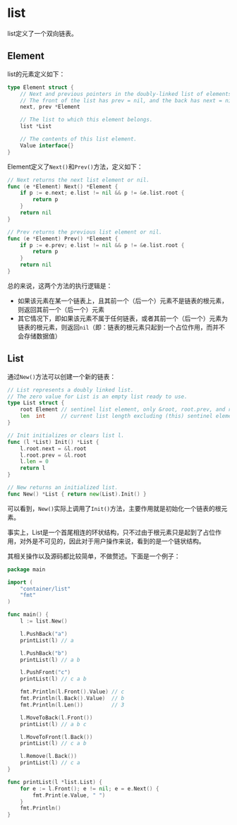 # list

list定义了一个双向链表。

## Element

list的元素定义如下：

```go
type Element struct {
    // Next and previous pointers in the doubly-linked list of elements.
    // The front of the list has prev = nil, and the back has next = nil.
    next, prev *Element

    // The list to which this element belongs.
    list *List

    // The contents of this list element.
    Value interface{}
}
```

Element定义了`Next()`和`Prev()`方法，定义如下：

```go
// Next returns the next list element or nil.
func (e *Element) Next() *Element {
    if p := e.next; e.list != nil && p != &e.list.root {
        return p
    }
    return nil
}

// Prev returns the previous list element or nil.
func (e *Element) Prev() *Element {
    if p := e.prev; e.list != nil && p != &e.list.root {
        return p
    }
    return nil
}
```

总的来说，这两个方法的执行逻辑是：

- 如果该元素在某一个链表上，且其前一个（后一个）元素不是链表的根元素，则返回其前一个（后一个）元素
- 其它情况下，即如果该元素不属于任何链表，或者其前一个（后一个）元素为链表的根元素，则返回`nil`（即：链表的根元素只起到一个占位作用，而并不会存储数据值）

## List

通过`New()`方法可以创建一个新的链表：

```go
// List represents a doubly linked list.
// The zero value for List is an empty list ready to use.
type List struct {
    root Element // sentinel list element, only &root, root.prev, and root.next are used
    len  int     // current list length excluding (this) sentinel element
}

// Init initializes or clears list l.
func (l *List) Init() *List {
    l.root.next = &l.root
    l.root.prev = &l.root
    l.len = 0
    return l
}

// New returns an initialized list.
func New() *List { return new(List).Init() }
```

可以看到，`New()`实际上调用了`Init()`方法，主要作用就是初始化一个链表的根元素。

事实上，List是一个首尾相连的环状结构，只不过由于根元素只是起到了占位作用，对外是不可见的，因此对于用户操作来说，看到的是一个链状结构。

其相关操作以及源码都比较简单，不做赘述。下面是一个例子：

```go
package main

import (
    "container/list"
    "fmt"
)

func main() {
    l := list.New()

    l.PushBack("a")
    printList(l) // a

    l.PushBack("b")
    printList(l) // a b

    l.PushFront("c")
    printList(l) // c a b

    fmt.Println(l.Front().Value) // c
    fmt.Println(l.Back().Value)  // b
    fmt.Println(l.Len())         // 3

    l.MoveToBack(l.Front())
    printList(l) // a b c

    l.MoveToFront(l.Back())
    printList(l) // c a b

    l.Remove(l.Back())
    printList(l) // c a
}

func printList(l *list.List) {
    for e := l.Front(); e != nil; e = e.Next() {
        fmt.Print(e.Value, " ")
    }
    fmt.Println()
}
```
